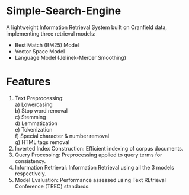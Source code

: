 # Simple-Search-Engine
A lightweight Information Retrieval System built on Cranfield data, implementing three retrieval models:  
- Best Match (BM25) Model  
- Vector Space Model
- Language Model (Jelinek-Mercer Smoothing)  

# Features
1) Text Preprocessing:  
   a) Lowercasing  
   b) Stop word removal  
   c) Stemming  
   d) Lemmatization  
   e) Tokenization  
   f) Special character & number removal  
   g) HTML tags removal  
3) Inverted Index Construction: Efficient indexing of corpus documents.
4) Query Processing: Preprocessing applied to query terms for consistency.
5) Information Retrieval: Information Retrieval using all the 3 models respectively.
6) Model Evaluation: Performance assessed using Text REtrieval Conference (TREC) standards.
